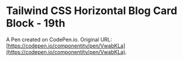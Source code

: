 # Tailwind CSS Horizontal Blog Card Block - 19th

A Pen created on CodePen.io. Original URL: [https://codepen.io/componentity/pen/VwabKLa](https://codepen.io/componentity/pen/VwabKLa).


